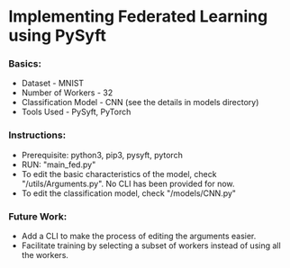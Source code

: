 # Implementing Federated Learning using PySyft

### Basics:
- Dataset - MNIST
- Number of Workers - 32
- Classification Model - CNN (see the details in models directory)
- Tools Used - PySyft, PyTorch

### Instructions:
- Prerequisite: python3, pip3, pysyft, pytorch
- RUN: "main_fed.py"
- To edit the basic characteristics of the model, check "/utils/Arguments.py". No CLI has been provided for now. 
- To edit the classification model, check "/models/CNN.py"


### Future Work:
- Add a CLI to make the process of editing the arguments easier. 
- Facilitate training by selecting a subset of workers instead of using all the workers. 

